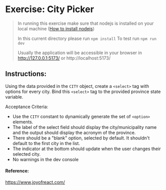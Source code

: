 # Exercise: City Picker

> In running this exercise make sure that nodejs is installed on your local machine ([How to install nodejs](https://nodejs.org/en/learn/getting-started/how-to-install-nodejs))
>
> In this current directory please run `npm install`
> To test run `npm run dev`
>
> Usually the application will be accessible in your browser in http://127.0.0.1:5173/ or http://localhost:5173/

## Instructions:

Using the data provided in the `CITY` object, create a `<select>` tag with options for every city. Bind this `<select>` tag to the provided province state variable.

Acceptance Criteria:

- Use the `CITY` constant to dynamically generate the set of `<option>` elements.
- The label of the select field should display the city/municipality name and the output should display the acronym of the province.
- There should be a "blank" option, selected by default. It shouldn't default to the first city in the list.
- The indicator at the bottom should update when the user changes their selected city.
- No warnings in the dev console

#### Reference:

https://www.joyofreact.com/

